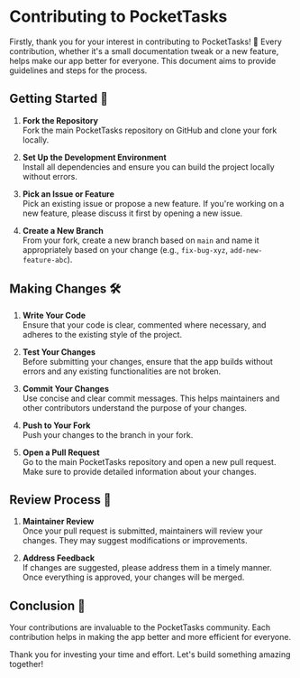 # Contributing to PocketTasks

Firstly, thank you for your interest in contributing to PocketTasks! 🎉 Every contribution, whether it's a small documentation tweak or a new feature, helps make our app better for everyone. This document aims to provide guidelines and steps for the process.

## Getting Started 🚀

1. **Fork the Repository**  
   Fork the main PocketTasks repository on GitHub and clone your fork locally.

2. **Set Up the Development Environment**  
   Install all dependencies and ensure you can build the project locally without errors.

3. **Pick an Issue or Feature**  
   Pick an existing issue or propose a new feature. If you're working on a new feature, please discuss it first by opening a new issue.

4. **Create a New Branch**  
   From your fork, create a new branch based on `main` and name it appropriately based on your change (e.g., `fix-bug-xyz`, `add-new-feature-abc`).

## Making Changes 🛠

1. **Write Your Code**  
   Ensure that your code is clear, commented where necessary, and adheres to the existing style of the project.

2. **Test Your Changes**  
   Before submitting your changes, ensure that the app builds without errors and any existing functionalities are not broken.

3. **Commit Your Changes**  
   Use concise and clear commit messages. This helps maintainers and other contributors understand the purpose of your changes.

4. **Push to Your Fork**  
   Push your changes to the branch in your fork.

5. **Open a Pull Request**  
   Go to the main PocketTasks repository and open a new pull request. Make sure to provide detailed information about your changes.

## Review Process 🧐

1. **Maintainer Review**  
   Once your pull request is submitted, maintainers will review your changes. They may suggest modifications or improvements.

2. **Address Feedback**  
   If changes are suggested, please address them in a timely manner. Once everything is approved, your changes will be merged.

## Conclusion 🎉

Your contributions are invaluable to the PocketTasks community. Each contribution helps in making the app better and more efficient for everyone. 

Thank you for investing your time and effort. Let's build something amazing together!
